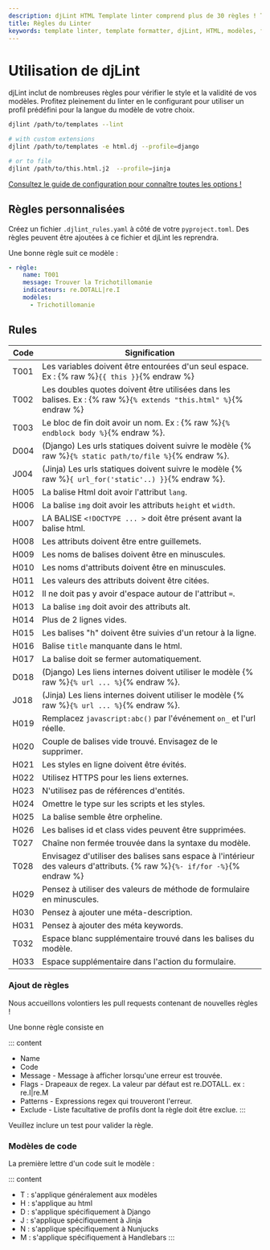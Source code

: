 ```yaml
---
description: djLint HTML Template linter comprend plus de 30 règles ! Trouvez les définitions ici. Vous pouvez facilement l'étendre en incluant des règles personnalisées !
title: Règles du Linter
keywords: template linter, template formatter, djLint, HTML, modèles, formatter, linter, règles
---
```


# Utilisation de djLint

djLint inclut de nombreuses règles pour vérifier le style et la validité de vos modèles. Profitez pleinement du linter en le configurant pour utiliser un profil prédéfini pour la langue du modèle de votre choix.

```bash
djlint /path/to/templates --lint

# with custom extensions
djlint /path/to/templates -e html.dj --profile=django

# or to file
djlint /path/to/this.html.j2  --profile=jinja
```

<div class="box notification is-info is-light">
    <span class="icon is-large"><i class="fas fa-2x fa-circle-arrow-right"></i></span><div class="my-auto ml-3 is-inline-block"><a href="/fr/docs/configuration/">Consultez le guide de configuration pour connaître toutes les options !</a></div>
</div>

## Règles personnalisées

Créez un fichier `.djlint_rules.yaml` à côté de votre `pyproject.toml`. Des règles peuvent être ajoutées à ce fichier et djLint les reprendra.

Une bonne règle suit ce modèle :

```yaml
- règle:
    name: T001
    message: Trouver la Trichotillomanie
    indicateurs: re.DOTALL|re.I
    modèles:
      - Trichotillomanie
```

## Rules

| Code | Signification                                                                                                             |
| ---- | ------------------------------------------------------------------------------------------------------------------------- |
| T001 | Les variables doivent être entourées d'un seul espace. Ex : {% raw %}`{{ this }}`{% endraw %}                             |
| T002 | Les doubles quotes doivent être utilisées dans les balises. Ex : {% raw %}`{% extends "this.html" %}`{% endraw %}         |
| T003 | Le bloc de fin doit avoir un nom. Ex : {% raw %}`{% endblock body %}`{% endraw %}.                                        |
| D004 | (Django) Les urls statiques doivent suivre le modèle {% raw %}`{% static path/to/file %}`{% endraw %}.                    |
| J004 | (Jinja) Les urls statiques doivent suivre le modèle {% raw %}`{ url_for('static'..) }}`{% endraw %}.                      |
| H005 | La balise Html doit avoir l'attribut `lang`.                                                                              |
| H006 | La balise `img` doit avoir les attributs `height` et `width`.                                                             |
| H007 | LA BALISE `<!DOCTYPE ... >` doit être présent avant la balise html.                                                       |
| H008 | Les attributs doivent être entre guillemets.                                                                              |
| H009 | Les noms de balises doivent être en minuscules.                                                                           |
| H010 | Les noms d'attributs doivent être en minuscules.                                                                          |
| H011 | Les valeurs des attributs doivent être citées.                                                                            |
| H012 | Il ne doit pas y avoir d'espace autour de l'attribut `=`.                                                                 |
| H013 | La balise `img` doit avoir des attributs alt.                                                                             |
| H014 | Plus de 2 lignes vides.                                                                                                   |
| H015 | Les balises "h" doivent être suivies d'un retour à la ligne.                                                              |
| H016 | Balise `title` manquante dans le html.                                                                                    |
| H017 | La balise doit se fermer automatiquement.                                                                                 |
| D018 | (Django) Les liens internes doivent utiliser le modèle {% raw %}`{% url ... %}`{% endraw %}.                              |
| J018 | (Jinja) Les liens internes doivent utiliser le modèle {% raw %}`{% url ... %}`{% endraw %}.                               |
| H019 | Remplacez `javascript:abc()` par l'événement `on_` et l'url réelle.                                                       |
| H020 | Couple de balises vide trouvé. Envisagez de le supprimer.                                                                 |
| H021 | Les styles en ligne doivent être évités.                                                                                  |
| H022 | Utilisez HTTPS pour les liens externes.                                                                                   |
| H023 | N'utilisez pas de références d'entités.                                                                                   |
| H024 | Omettre le type sur les scripts et les styles.                                                                            |
| H025 | La balise semble être orpheline.                                                                                          |
| H026 | Les balises id et class vides peuvent être supprimées.                                                                    |
| T027 | Chaîne non fermée trouvée dans la syntaxe du modèle.                                                                      |
| T028 | Envisagez d'utiliser des balises sans espace à l'intérieur des valeurs d'attributs. {% raw %}`{%- if/for -%}`{% endraw %} |
| H029 | Pensez à utiliser des valeurs de méthode de formulaire en minuscules.                                                     |
| H030 | Pensez à ajouter une méta-description.                                                                                    |
| H031 | Pensez à ajouter des méta keywords.                                                                                       |
| T032 | Espace blanc supplémentaire trouvé dans les balises du modèle.                                                            |
| H033 | Espace supplémentaire dans l'action du formulaire.                                                                        |

### Ajout de règles

Nous accueillons volontiers les pull requests contenant de nouvelles règles !

Une bonne règle consiste en

::: content

- Name
- Code
- Message - Message à afficher lorsqu'une erreur est trouvée.
- Flags - Drapeaux de regex. La valeur par défaut est re.DOTALL. ex : re.I|re.M
- Patterns - Expressions regex qui trouveront l'erreur.
- Exclude - Liste facultative de profils dont la règle doit être exclue.
  :::

Veuillez inclure un test pour valider la règle.

### Modèles de code

La première lettre d'un code suit le modèle :

::: content

- T : s'applique généralement aux modèles
- H : s'applique au html
- D : s'applique spécifiquement à Django
- J : s'applique spécifiquement à Jinja
- N : s'applique spécifiquement à Nunjucks
- M : s'applique spécifiquement à Handlebars
  :::
